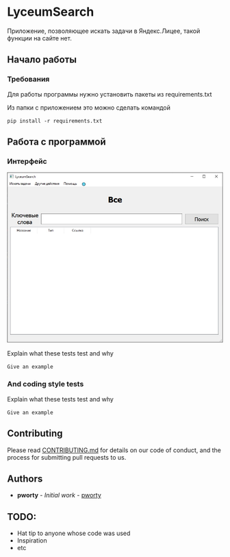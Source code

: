 # LyceumSearch

Приложение, позволяющее искать задачи в Яндекс.Лицее, такой функции на сайте нет.

## Начало работы

### Требования

Для работы программы нужно установить пакеты из requirements.txt

Из папки с приложением это можно сделать командой

```
pip install -r requirements.txt
```

## Работа с программой

### Интерфейс

![Интерфейс](tutorial_images/tutorial_0.jpg)

Explain what these tests test and why

```
Give an example
```

### And coding style tests

Explain what these tests test and why

```
Give an example
```

## Contributing

Please read [CONTRIBUTING.md](https://gist.github.com/PurpleBooth/b24679402957c63ec426) for details on our code of conduct, and the process for submitting pull requests to us.

## Authors

* **pworty** - *Initial work* - [pworty](https://github.com/pworty)

## TODO:

* Hat tip to anyone whose code was used
* Inspiration
* etc
